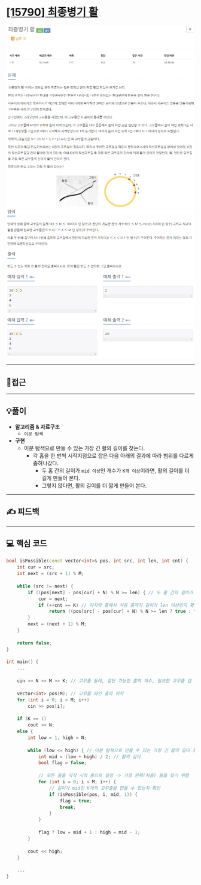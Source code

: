 # [[15790] 최종병기 활](https://www.acmicpc.net/problem/15790)

![](imgs/1.PNG)
![](imgs/2.PNG)
___
## 🤔접근

___
## 💡풀이
- <b>알고리즘 & 자료구조</b>
	- `이분 탐색`
- <b>구현</b>
	- 이분 탐색으로 만들 수 있는 가장 긴 활의 길이를 찾는다.
		- 각 홈을 한 번씩 시작지점으로 잡은 다음 아래의 결과에 따라 범위를 다르게 좁혀나갔다.
			- 두 홈 간의 길이가 `mid 이상`인 개수가 `K개 이상`이라면, 활의 길이를 더 길게 만들어 본다.
			- 그렇지 않다면, 활의 길이를 더 짧게 만들어 본다.
___
## ✍ 피드백
___
## 💻 핵심 코드
```c++
bool isPossible(const vector<int>& pos, int src, int len, int cnt) {
	int cur = src;
	int next = (src + 1) % M;

	while (src != next) {
		if ((pos[next] - pos[cur] + N) % N >= len) { // 두 홈 간의 길이가 len 이상인지 확인
			cur = next;
			if (++cnt == K) // 마지막 홈에서 처음 홈까지 길이가 len 이상인지 확인
				return ((pos[src] - pos[cur] + N) % N >= len ? true : false);
		}
		next = (next + 1) % M;
	}

	return false;
}

int main() {
	...

	cin >> N >> M >> K; // 고무줄 둘레, 절단 가능한 홈의 개수, 필요한 고무줄 겹 수

	vector<int> pos(M); // 고무줄 파인 홈의 위치
	for (int i = 0; i < M; i++)
		cin >> pos[i];

	if (K == 1)
		cout << N;
	else {
		int low = 1, high = N;

		while (low <= high) { // 이분 탐색으로 만들 수 있는 가장 긴 활의 길이 찾기
			int mid = (low + high) / 2; // 활의 길이
			bool flag = false;

			// 모든 홈을 각각 시작 홈으로 설정 -> 가장 왼쪽(처음) 홈을 찾기 위함
			for (int i = 0; i < M; i++) {
				// 길이가 mid인 K개의 고무줄을 만들 수 있는지 확인
				if (isPossible(pos, i, mid, 1)) {
					flag = true;
					break;
				}
			}

			flag ? low = mid + 1 : high = mid - 1;
		}

		cout << high;
	}

	...
}
```